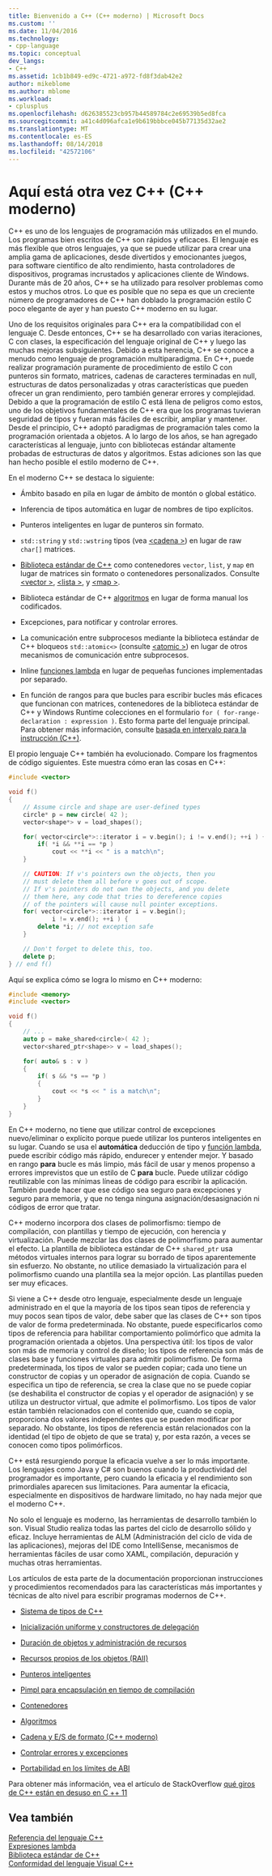 ```yaml
---
title: Bienvenido a C++ (C++ moderno) | Microsoft Docs
ms.custom: ''
ms.date: 11/04/2016
ms.technology:
- cpp-language
ms.topic: conceptual
dev_langs:
- C++
ms.assetid: 1cb1b849-ed9c-4721-a972-fd8f3dab42e2
author: mikeblome
ms.author: mblome
ms.workload:
- cplusplus
ms.openlocfilehash: d626385523cb957b44589784c2e69539b5ed8fca
ms.sourcegitcommit: a41c4d096afca1e9b619bbbce045b77135d32ae2
ms.translationtype: MT
ms.contentlocale: es-ES
ms.lasthandoff: 08/14/2018
ms.locfileid: "42572106"
---
```

# <a name="welcome-back-to-c-modern-c"></a>Aquí está otra vez C++ (C++ moderno)
C++ es uno de los lenguajes de programación más utilizados en el mundo. Los programas bien escritos de C++ son rápidos y eficaces. El lenguaje es más flexible que otros lenguajes, ya que se puede utilizar para crear una amplia gama de aplicaciones, desde divertidos y emocionantes juegos, para software científico de alto rendimiento, hasta controladores de dispositivos, programas incrustados y aplicaciones cliente de Windows. Durante más de 20 años, C++ se ha utilizado para resolver problemas como estos y muchos otros. Lo que es posible que no sepa es que un creciente número de programadores de C++ han doblado la programación estilo C poco elegante de ayer y han puesto C++ moderno en su lugar.  
  
 Uno de los requisitos originales para C++ era la compatibilidad con el lenguaje C. Desde entonces, C++ se ha desarrollado con varias iteraciones, C con clases, la especificación del lenguaje original de C++ y luego las muchas mejoras subsiguientes. Debido a esta herencia, C++ se conoce a menudo como lenguaje de programación multiparadigma. En C++, puede realizar programación puramente de procedimiento de estilo C con punteros sin formato, matrices, cadenas de caracteres terminadas en null, estructuras de datos personalizadas y otras características que pueden ofrecer un gran rendimiento, pero también generar errores y complejidad.  Debido a que la programación de estilo C está llena de peligros como estos, uno de los objetivos fundamentales de C++ era que los programas tuvieran seguridad de tipos y fueran más fáciles de escribir, ampliar y mantener. Desde el principio, C++ adoptó paradigmas de programación tales como la programación orientada a objetos. A lo largo de los años, se han agregado características al lenguaje, junto con bibliotecas estándar altamente probadas de estructuras de datos y algoritmos. Estas adiciones son las que han hecho posible el estilo moderno de C++.  
  
 En el moderno C++ se destaca lo siguiente:  
  
-   Ámbito basado en pila en lugar de ámbito de montón o global estático.  
  
-   Inferencia de tipos automática en lugar de nombres de tipo explícitos.  
  
-   Punteros inteligentes en lugar de punteros sin formato.  
  
-   `std::string` y `std::wstring` tipos (vea [ \<cadena >](../standard-library/string.md)) en lugar de raw `char[]` matrices.  
  
-   [Biblioteca estándar de C++](../standard-library/cpp-standard-library-header-files.md) como contenedores `vector`, `list`, y `map` en lugar de matrices sin formato o contenedores personalizados. Consulte [ \<vector >](../standard-library/vector.md), [ \<lista >](../standard-library/list.md), y [ \<map >](../standard-library/map.md).  
  
-   Biblioteca estándar de C++ [algoritmos](../standard-library/algorithm.md) en lugar de forma manual los codificados.  
  
-   Excepciones, para notificar y controlar errores.  
  
-   La comunicación entre subprocesos mediante la biblioteca estándar de C++ bloqueos `std::atomic<>` (consulte [ \<atomic >](../standard-library/atomic.md)) en lugar de otros mecanismos de comunicación entre subprocesos.  
  
-   Inline [funciones lambda](../cpp/lambda-expressions-in-cpp.md) en lugar de pequeñas funciones implementadas por separado.  
  
-   En función de rangos para que bucles para escribir bucles más eficaces que funcionan con matrices, contenedores de la biblioteca estándar de C++ y Windows Runtime colecciones en el formulario `for ( for-range-declaration : expression )`. Esto forma parte del lenguaje principal. Para obtener más información, consulte [basada en intervalo para la instrucción (C++)](../cpp/range-based-for-statement-cpp.md).  
  
 El propio lenguaje C++ también ha evolucionado. Compare los fragmentos de código siguientes. Este muestra cómo eran las cosas en C++:  
  
```cpp  
#include <vector>

void f()
{
    // Assume circle and shape are user-defined types  
    circle* p = new circle( 42 );   
    vector<shape*> v = load_shapes();  

    for( vector<circle*>::iterator i = v.begin(); i != v.end(); ++i ) {  
        if( *i && **i == *p )  
            cout << **i << " is a match\n";  
    }  

    // CAUTION: If v's pointers own the objects, then you
    // must delete them all before v goes out of scope.
    // If v's pointers do not own the objects, and you delete
    // them here, any code that tries to dereference copies
    // of the pointers will cause null pointer exceptions.
    for( vector<circle*>::iterator i = v.begin();  
            i != v.end(); ++i ) {  
        delete *i; // not exception safe  
    }  

    // Don't forget to delete this, too.  
    delete p;  
} // end f()
```

 Aquí se explica cómo se logra lo mismo en C++ moderno:  
  
```cpp
#include <memory>  
#include <vector>  

void f()
{
    // ...  
    auto p = make_shared<circle>( 42 );  
    vector<shared_ptr<shape>> v = load_shapes();  

    for( auto& s : v ) 
    {  
        if( s && *s == *p )
        {
            cout << *s << " is a match\n";
        }
    }
}
```

 En C++ moderno, no tiene que utilizar control de excepciones nuevo/eliminar o explícito porque puede utilizar los punteros inteligentes en su lugar. Cuando se usa el **automática** deducción de tipo y [función lambda](../cpp/lambda-expressions-in-cpp.md), puede escribir código más rápido, endurecer y entender mejor. Y basado en rango **para** bucle es más limpio, más fácil de usar y menos propenso a errores imprevistos que un estilo de C **para** bucle. Puede utilizar código reutilizable con las mínimas líneas de código para escribir la aplicación. También puede hacer que ese código sea seguro para excepciones y seguro para memoria, y que no tenga ninguna asignación/desasignación ni códigos de error que tratar.  
  
 C++ moderno incorpora dos clases de polimorfismo: tiempo de compilación, con plantillas y tiempo de ejecución, con herencia y virtualización. Puede mezclar las dos clases de polimorfismo para aumentar el efecto. La plantilla de biblioteca estándar de C++ `shared_ptr` usa métodos virtuales internos para lograr su borrado de tipos aparentemente sin esfuerzo. No obstante, no utilice demasiado la virtualización para el polimorfismo cuando una plantilla sea la mejor opción. Las plantillas pueden ser muy eficaces.  
  
 Si viene a C++ desde otro lenguaje, especialmente desde un lenguaje administrado en el que la mayoría de los tipos sean tipos de referencia y muy pocos sean tipos de valor, debe saber que las clases de C++ son tipos de valor de forma predeterminada. No obstante, puede especificarlos como tipos de referencia para habilitar comportamiento polimórfico que admita la programación orientada a objetos. Una perspectiva útil: los tipos de valor son más de memoria y control de diseño; los tipos de referencia son más de clases base y funciones virtuales para admitir polimorfismo. De forma predeterminada, los tipos de valor se pueden copiar; cada uno tiene un constructor de copias y un operador de asignación de copia. Cuando se especifica un tipo de referencia, se crea la clase que no se puede copiar (se deshabilita el constructor de copias y el operador de asignación) y se utiliza un destructor virtual, que admite el polimorfismo. Los tipos de valor están también relacionados con el contenido que, cuando se copia, proporciona dos valores independientes que se pueden modificar por separado. No obstante, los tipos de referencia están relacionados con la identidad (el tipo de objeto de que se trata) y, por esta razón, a veces se conocen como tipos polimórficos.  
  
 C++ está resurgiendo porque la eficacia vuelve a ser lo más importante. Los lenguajes como Java y C# son buenos cuando la productividad del programador es importante, pero cuando la eficacia y el rendimiento son primordiales aparecen sus limitaciones. Para aumentar la eficacia, especialmente en dispositivos de hardware limitado, no hay nada mejor que el moderno C++.  
  
 No solo el lenguaje es moderno, las herramientas de desarrollo también lo son. Visual Studio realiza todas las partes del ciclo de desarrollo sólido y eficaz. Incluye herramientas de ALM (Administración del ciclo de vida de las aplicaciones), mejoras del IDE como IntelliSense, mecanismos de herramientas fáciles de usar como XAML, compilación, depuración y muchas otras herramientas.  
  
 Los artículos de esta parte de la documentación proporcionan instrucciones y procedimientos recomendados para las características más importantes y técnicas de alto nivel para escribir programas modernos de C++.  
  
-   [Sistema de tipos de C++](../cpp/cpp-type-system-modern-cpp.md)  
  
-   [Inicialización uniforme y constructores de delegación](../cpp/uniform-initialization-and-delegating-constructors.md)  
  
-   [Duración de objetos y administración de recursos](../cpp/object-lifetime-and-resource-management-modern-cpp.md)  
  
-   [Recursos propios de los objetos (RAII)](../cpp/objects-own-resources-raii.md)  
  
-   [Punteros inteligentes](../cpp/smart-pointers-modern-cpp.md)  
  
-   [Pimpl para encapsulación en tiempo de compilación](../cpp/pimpl-for-compile-time-encapsulation-modern-cpp.md)  
  
-   [Contenedores](../cpp/containers-modern-cpp.md)  
  
-   [Algoritmos](../cpp/algorithms-modern-cpp.md)  
  
-   [Cadena y E/S de formato (C++ moderno)](../cpp/string-and-i-o-formatting-modern-cpp.md)  
  
-   [Controlar errores y excepciones](../cpp/errors-and-exception-handling-modern-cpp.md)  
  
-   [Portabilidad en los límites de ABI](../cpp/portability-at-abi-boundaries-modern-cpp.md)  
  
 Para obtener más información, vea el artículo de StackOverflow [qué giros de C++ están en desuso en C ++ 11](http://go.microsoft.com/fwlink/p/?linkid=402836)  
  
## <a name="see-also"></a>Vea también  
 [Referencia del lenguaje C++](../cpp/cpp-language-reference.md)   
 [Expresiones lambda](../cpp/lambda-expressions-in-cpp.md)   
 [Biblioteca estándar de C++](../standard-library/cpp-standard-library-reference.md)  
 [Conformidad del lenguaje Visual C++](../visual-cpp-language-conformance.md)  